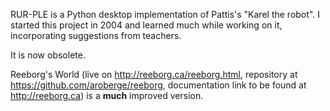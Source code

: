 RUR-PLE is a Python desktop implementation of Pattis's "Karel the robot". 
I started this project in 2004 and learned much while working on it, incorporating suggestions from teachers.

It is now obsolete.

Reeborg's World (live on http://reeborg.ca/reeborg.html, repository at https://github.com/aroberge/reeborg, 
documentation link to be found at http://reeborg.ca) is a **much** improved version.
